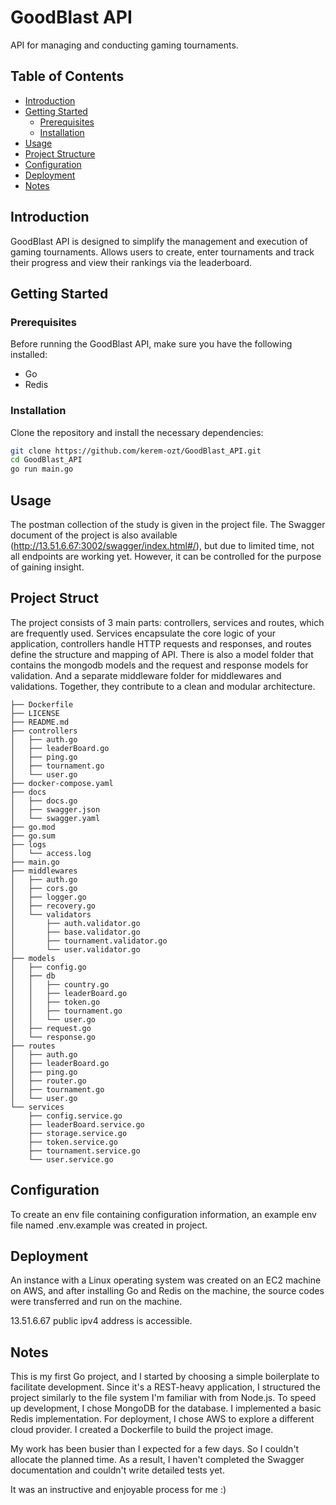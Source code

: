 # GoodBlast API

API for managing and conducting gaming tournaments.

## Table of Contents

- [Introduction](#introduction)
- [Getting Started](#getting-started)
  - [Prerequisites](#prerequisites)
  - [Installation](#installation)
- [Usage](#usage)
- [Project Structure](#project-structure)
- [Configuration](#configuration)
- [Deployment](#deployment)
- [Notes](#notes)

## Introduction

GoodBlast API is designed to simplify the management and execution of gaming tournaments. Allows users to create, enter tournaments and track their progress and view their rankings via the leaderboard.

## Getting Started

### Prerequisites

Before running the GoodBlast API, make sure you have the following installed:

- Go
- Redis

### Installation

Clone the repository and install the necessary dependencies:

```bash
git clone https://github.com/kerem-ozt/GoodBlast_API.git
cd GoodBlast_API
go run main.go
```

## Usage

The postman collection of the study is given in the project file. The Swagger document of the project is also available (http://13.51.6.67:3002/swagger/index.html#/), but due to limited time, not all endpoints are working yet. However, it can be controlled for the purpose of gaining insight.

## Project Struct

The project consists of 3 main parts: controllers, services and routes, which are frequently used. Services encapsulate the core logic of your application, controllers handle HTTP requests and responses, and routes define the structure and mapping of API.  There is also a model folder that contains the mongodb models and the request and response models for validation. And a separate middleware folder for middlewares and validations. Together, they contribute to a clean and modular architecture.

```
├── Dockerfile
├── LICENSE
├── README.md
├── controllers
│   ├── auth.go
│   ├── leaderBoard.go
│   ├── ping.go
│   ├── tournament.go
│   └── user.go
├── docker-compose.yaml
├── docs
│   ├── docs.go
│   ├── swagger.json
│   └── swagger.yaml
├── go.mod
├── go.sum
├── logs
│   └── access.log
├── main.go
├── middlewares
│   ├── auth.go
│   ├── cors.go
│   ├── logger.go
│   ├── recovery.go
│   └── validators
│       ├── auth.validator.go
│       ├── base.validator.go
│       ├── tournament.validator.go
│       └── user.validator.go
├── models
│   ├── config.go
│   ├── db
│   │   ├── country.go
│   │   ├── leaderBoard.go
│   │   ├── token.go
│   │   ├── tournament.go
│   │   └── user.go
│   ├── request.go
│   └── response.go
├── routes
│   ├── auth.go
│   ├── leaderBoard.go
│   ├── ping.go
│   ├── router.go
│   ├── tournament.go
│   └── user.go
└── services
    ├── config.service.go
    ├── leaderBoard.service.go
    ├── storage.service.go
    ├── token.service.go
    ├── tournament.service.go
    └── user.service.go
```

## Configuration

To create an env file containing configuration information, an example env file named .env.example was created in project.

## Deployment

An instance with a Linux operating system was created on an EC2 machine on AWS, and after installing Go and Redis on the machine, the source codes were transferred and run on the machine.

13.51.6.67 public ipv4 address is accessible.

## Notes

This is my first Go project, and I started by choosing a simple boilerplate to facilitate development. Since it's a REST-heavy application, I structured the project similarly to the file system I'm familiar with from Node.js. To speed up development, I chose MongoDB for the database. I implemented a basic Redis implementation. For deployment, I chose AWS to explore a different cloud provider. I created a Dockerfile to build the project image.

My work has been busier than I expected for a few days. So I couldn't allocate the planned time. As a result, I haven't completed the Swagger documentation and couldn't write detailed tests yet.

It was an instructive and enjoyable process for me :)